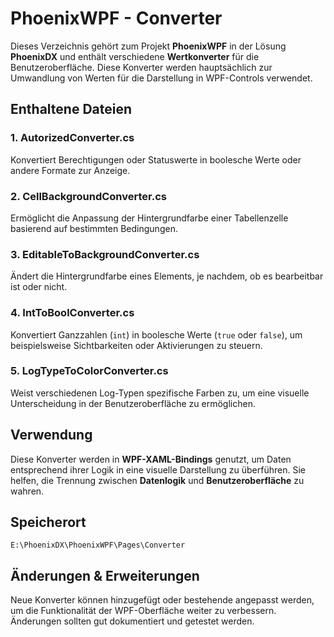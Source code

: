 ﻿# PhoenixWPF - Converter

Dieses Verzeichnis gehört zum Projekt **PhoenixWPF** in der Lösung **PhoenixDX** und enthält verschiedene **Wertkonverter** für die Benutzeroberfläche. Diese Konverter werden hauptsächlich zur Umwandlung von Werten für die Darstellung in WPF-Controls verwendet.

## Enthaltene Dateien

### 1. AutorizedConverter.cs
Konvertiert Berechtigungen oder Statuswerte in boolesche Werte oder andere Formate zur Anzeige.

### 2. CellBackgroundConverter.cs
Ermöglicht die Anpassung der Hintergrundfarbe einer Tabellenzelle basierend auf bestimmten Bedingungen.

### 3. EditableToBackgroundConverter.cs
Ändert die Hintergrundfarbe eines Elements, je nachdem, ob es bearbeitbar ist oder nicht.

### 4. IntToBoolConverter.cs
Konvertiert Ganzzahlen (`int`) in boolesche Werte (`true` oder `false`), um beispielsweise Sichtbarkeiten oder Aktivierungen zu steuern.

### 5. LogTypeToColorConverter.cs
Weist verschiedenen Log-Typen spezifische Farben zu, um eine visuelle Unterscheidung in der Benutzeroberfläche zu ermöglichen.

## Verwendung
Diese Konverter werden in **WPF-XAML-Bindings** genutzt, um Daten entsprechend ihrer Logik in eine visuelle Darstellung zu überführen. Sie helfen, die Trennung zwischen **Datenlogik** und **Benutzeroberfläche** zu wahren.

## Speicherort
```
E:\PhoenixDX\PhoenixWPF\Pages\Converter
```

## Änderungen & Erweiterungen
Neue Konverter können hinzugefügt oder bestehende angepasst werden, um die Funktionalität der WPF-Oberfläche weiter zu verbessern. Änderungen sollten gut dokumentiert und getestet werden.